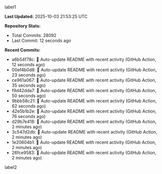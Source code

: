 
label1 
<!-- ACTIVITY_START -->
**Last Updated:** 2025-10-03 21:53:25 UTC

**Repository Stats:**
- Total Commits: 28092
- Last Commit: 12 seconds ago

**Recent Commits:**
- a6b54f78c: 🤖 Auto-update README with recent activity (GitHub Action, 12 seconds ago)
- 00ef4b0d8: 🤖 Auto-update README with recent activity (GitHub Action, 23 seconds ago)
- ce961a067: 🤖 Auto-update README with recent activity (GitHub Action, 35 seconds ago)
- f9d42dda7: 🤖 Auto-update README with recent activity (GitHub Action, 50 seconds ago)
- 9bbb58c21: 🤖 Auto-update README with recent activity (GitHub Action, 62 seconds ago)
- 42e5b1b2e: 🤖 Auto-update README with recent activity (GitHub Action, 76 seconds ago)
- d29b7e418: 🤖 Auto-update README with recent activity (GitHub Action, 2 minutes ago)
- 3c547d2db: 🤖 Auto-update README with recent activity (GitHub Action, 2 minutes ago)
- 1e20604b1: 🤖 Auto-update README with recent activity (GitHub Action, 2 minutes ago)
- 26fce9583: 🤖 Auto-update README with recent activity (GitHub Action, 2 minutes ago)
<!-- ACTIVITY_END -->

label2

